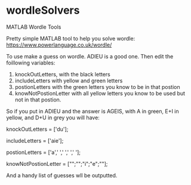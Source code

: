 # wordleSolvers
MATLAB Wordle Tools

Pretty simple MATLAB tool to help you solve wordle: https://www.powerlanguage.co.uk/wordle/

To use make a guess on wordle. ADIEU is a good one. Then edit the foillowing variables:  

1. knockOutLetters, with the black letters
2. includeLetters with yellow and green letters
3. postionLetters with the green letters you know to be in that postion 
4. knowNotPostionLetter with all yellow letters you know to be used but not in that postion. 

So if you put in ADIEU and the answer is AGEIS, with A in green, E+I in yellow, and D+U in grey you will have:

knockOutLetters = ['du'];

includeLetters = ['aie'];

postionLetters = ['a',' ',' ',' ',' '];

knowNotPostionLetter = ["";"";"i";"e";""];

And a handy list of guesses wll be outputted. 
